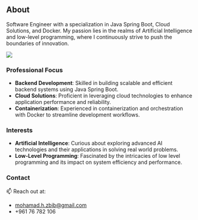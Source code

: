 
## About

Software Engineer with a specialization in Java Spring Boot, Cloud Solutions, and Docker. My passion lies in the realms of Artificial Intelligence and low-level programming, where I continuously strive to push the boundaries of innovation.


<p align="flex-start">
  <a href="https://skillicons.dev">
    <img src="https://skillicons.dev/icons?i=java,spring,mongodb,postgresql,redis,rabbitmq,grafana,docker&perline=10" style="margin-right: 120px; "/>
  </a>
 </p>


### Professional Focus
- **Backend Development**: Skilled in building scalable and efficient backend systems using Java Spring Boot.
- **Cloud Solutions**: Proficient in leveraging cloud technologies to enhance application performance and reliability.
- **Containerization**: Experienced in containerization and orchestration with Docker to streamline development workflows.


### Interests
- **Artificial Intelligence**: Curious about exploring advanced AI technologies and their applications in solving real world problems.
- **Low-Level Programming**: Fascinated by the intricacies of low level programming and its impact on system efficiency and performance.

### Contact
📫 Reach out at: 
- mohamad.h.zbib@gmail.com
- +961 76 782 106


